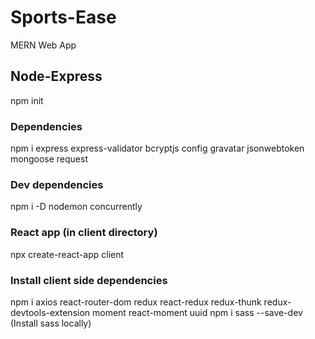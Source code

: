 # Sports-Ease

MERN Web App

## Node-Express

npm init

### Dependencies

npm i express express-validator bcryptjs config gravatar jsonwebtoken mongoose request

### Dev dependencies

npm i -D nodemon concurrently

### React app (in client directory)

npx create-react-app client

### Install client side dependencies

npm i axios react-router-dom redux react-redux redux-thunk redux-devtools-extension moment react-moment uuid
npm i sass --save-dev (Install sass locally)
